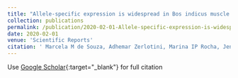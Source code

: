 ```yaml
---
title: "Allele-specific expression is widespread in Bos indicus muscle and affects meat quality candidate genes."
collection: publications
permalink: /publication/2020-02-01-Allele-specific-expression-is-widespread-in-Bos-indicus-muscle-and-affects-meat-quality-candidate-genes
date: 2020-02-01
venue: 'Scientific Reports'
citation: ' Marcela M de Souza, Adhemar Zerlotini, Marina IP Rocha, Jennifer J Bruscadin, Wellinson JdSW Diniz, Tainã F Cardoso, Aline SM Cesar, Juliana Afonso, Bruno GN Andrade, Mauricio A Mudadu, Fabiana B Mokry, Polyane C Tizioto, Priscila SN de Oliveira, Simone CM Niciura, Luiz L Coutinho, Luciana CA Regitano, &quot;Allele-specific expression is widespread in Bos indicus muscle and affects meat quality candidate genes.&quot; Scientific Reports, 2020.'
---
```

Use [Google Scholar](https://scholar.google.com/scholar?hl=pt-BR&as_sdt=0%2C5&q=Allele-specific+expression+is+widespread+in+Bos+indicus+muscle+and+affects+meat+quality+candidate+genes&btnG=){:target="_blank"} for full citation 

